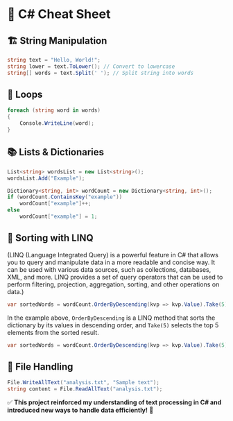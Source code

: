 
# 📝 C# Cheat Sheet

## 🏗 String Manipulation
```csharp
string text = "Hello, World!";
string lower = text.ToLower(); // Convert to lowercase
string[] words = text.Split(' '); // Split string into words
```

## 🔄 Loops
```csharp
foreach (string word in words)
{
    Console.WriteLine(word);
}
```

## 📚 Lists & Dictionaries
```csharp
List<string> wordsList = new List<string>();
wordsList.Add("Example");

Dictionary<string, int> wordCount = new Dictionary<string, int>();
if (wordCount.ContainsKey("example"))
    wordCount["example"]++;
else
    wordCount["example"] = 1;
```

## 🔎 Sorting with LINQ
(LINQ (Language Integrated Query) is a powerful feature in C# that allows you to query and manipulate data in a more readable and concise way. It can be used with various data sources, such as collections, databases, XML, and more. LINQ provides a set of query operators that can be used to perform filtering, projection, aggregation, sorting, and other operations on data.)
```csharp
var sortedWords = wordCount.OrderByDescending(kvp => kvp.Value).Take(5);
```

In the example above, `OrderByDescending` is a LINQ method that sorts the dictionary by its values in descending order, and `Take(5)` selects the top 5 elements from the sorted result.
```csharp
var sortedWords = wordCount.OrderByDescending(kvp => kvp.Value).Take(5);
```

## 📝 File Handling
```csharp
File.WriteAllText("analysis.txt", "Sample text");
string content = File.ReadAllText("analysis.txt");
```

✅ **This project reinforced my understanding of text processing in C# and introduced new ways to handle data efficiently!** 🚀

